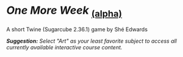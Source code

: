 # *One More Week* <sub>[(alpha)](https://svedwards23.github.io/One_More_Week/)</sub>
A short Twine (Sugarcube 2.36.1) game by Shé Edwards

***Suggestion:** Select "Art" as your least favorite subject to access all currently available interactive course content.*
